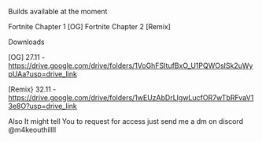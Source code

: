 Builds available at the moment 

Fortnite Chapter 1 [OG] 
Fortnite Chapter 2 [Remix]  


Downloads 

[OG] 27.11 - https://drive.google.com/drive/folders/1VoGhFSItufBxO_U1PQWOsISk2uWypUAa?usp=drive_link

[Remix} 32.11 - https://drive.google.com/drive/folders/1wEUzAbDrLIgwLucfOR7wTbRFvaV13e8O?usp=drive_link

Also It might tell You to request for access just send me a dm on discord @m4keouthillll


